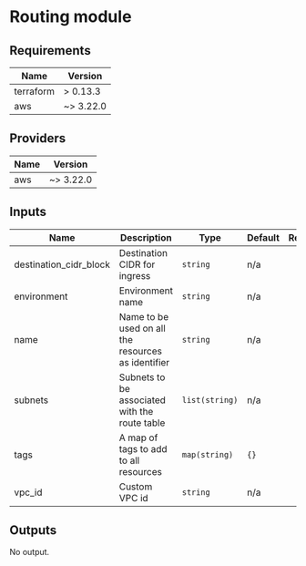 
# Routing module

## Requirements

| Name | Version |
|------|---------|
| terraform | > 0.13.3 |
| aws | ~> 3.22.0 |

## Providers

| Name | Version |
|------|---------|
| aws | ~> 3.22.0 |

## Inputs

| Name | Description | Type | Default | Required |
|------|-------------|------|---------|:--------:|
| destination\_cidr\_block | Destination CIDR for ingress | `string` | n/a | yes |
| environment | Environment name | `string` | n/a | yes |
| name | Name to be used on all the resources as identifier | `string` | n/a | yes |
| subnets | Subnets to be associated with the route table | `list(string)` | n/a | yes |
| tags | A map of tags to add to all resources | `map(string)` | `{}` | no |
| vpc\_id | Custom VPC id | `string` | n/a | yes |

## Outputs

No output.
